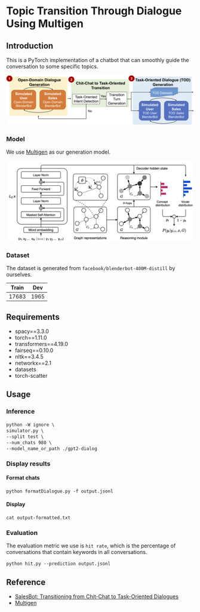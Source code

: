 # Topic Transition Through Dialogue Using Multigen

## Introduction
This is a PyTorch implementation of a chatbot that can smoothly guide the conversation to some specific topics. 

![](./figures/img_framework.png)

### Model
We use [Multigen](https://github.com/cdjhz/multigen) as our generation model. 

![](./figures/img_model.png)

### Dataset
The dataset is generated from `facebook/blenderbot-400M-distill` by ourselves.

| Train |  Dev  |
| ----- | ----- |
| 17683 |  1965 |

## Requirements
- spacy==3.3.0
- torch==1.11.0
- transformers==4.19.0
- fairseq==0.10.0
- nltk==3.4.5
- networkx==2.1
- datasets
- torch-scatter

## Usage

### Inference
```
python -W ignore \
simulator.py \
--split test \
--num_chats 980 \
--model_name_or_path ./gpt2-dialog
```

### Display results
#### Format chats
```
python formatDialogue.py -f output.jsonl
```
#### Display
```
cat output-formatted.txt
```

### Evaluation
The evaluation metric we use is ```hit rate```, which is the percentage of conversations that contain keywords in all conversations.

```
python hit.py --prediction output.jsonl
```

## Reference
- [SalesBot: Transitioning from Chit-Chat to Task-Oriented Dialogues](https://arxiv.org/abs/2204.10591)
- [Multigen](https://github.com/cdjhz/multigen)